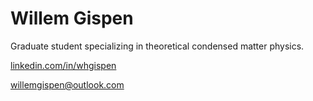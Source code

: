 # Willem Gispen
Graduate student specializing in theoretical condensed matter physics.

[linkedin.com/in/whgispen](linkedin.com/in/whgispen)

[willemgispen@outlook.com](mailto:willemgispem@outlook.com)
